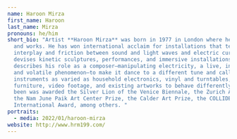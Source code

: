 ```yaml
---
name: Haroon Mirza
first_name: Haroon
last_name: Mirza
pronouns: he/him
short_bio: "Artist **Haroon Mirza** was born in 1977 in London where he lives
  and works. He has won international acclaim for installations that test the
  interplay and friction between sound and light waves and electric current. He
  devises kinetic sculptures, performances, and immersive installations and
  describes his role as a composer—manipulating electricity, a live, invisible
  and volatile phenomenon—to make it dance to a different tune and calling on
  instruments as varied as household electronics, vinyl and turntables, LEDs,
  furniture, video footage, and existing artworks to behave differently. He has
  been was awarded the Silver Lion of the Venice Biennale, the Zurich Art Prize,
  the Nam June Paik Art Center Prize, the Calder Art Prize, the COLLIDE
  International Award, among others. "
portraits:
  - media: 2022/01/haroon-mirza
website: http://www.hrm199.com/
---
```

